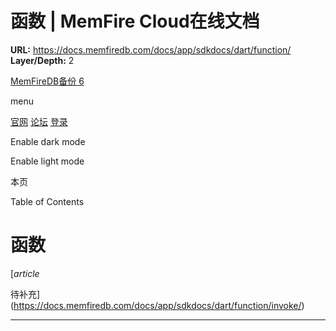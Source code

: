 # 函数 | MemFire Cloud在线文档

**URL:** https://docs.memfiredb.com/docs/app/sdkdocs/dart/function/
**Layer/Depth:** 2

[MemFireDB备份 6](/)

menu

[官网](https://memfiredb.com/)
[论坛](https://community.memfiredb.com/)
[登录](https://cloud.memfiredb.com/auth/login)

Enable dark mode

Enable light mode

本页

Table of Contents

# 函数

[*article*

待补充](https://docs.memfiredb.com/docs/app/sdkdocs/dart/function/invoke/)

---